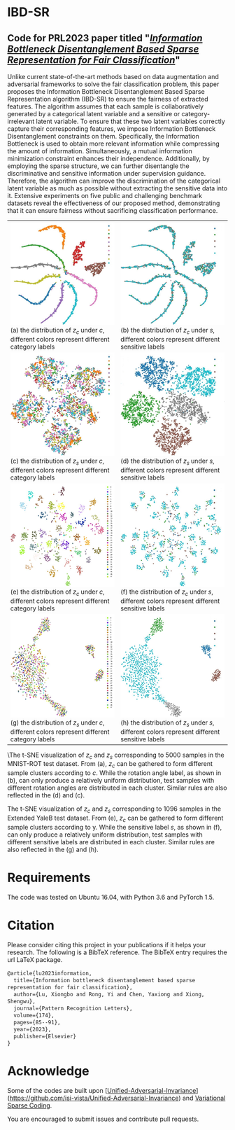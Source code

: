 # IBD-SR

## Code for PRL2023 paper  titled "***[Information Bottleneck Disentanglement Based Sparse Representation for Fair Classification](https://www.sciencedirect.com/science/article/pii/S0167865523002489)***"

Unlike current state-of-the-art methods based on data augmentation and adversarial frameworks to solve the fair classification problem, this paper proposes the Information Bottleneck Disentanglement Based Sparse Representation algorithm (IBD-SR) to ensure the fairness of extracted features. The algorithm assumes that each sample is collaboratively generated by a categorical latent variable and a sensitive or category-irrelevant latent variable. To ensure that these two latent variables correctly capture their corresponding features, we impose Information Bottleneck Disentanglement constraints on them. Specifically, the Information Bottleneck is used to obtain more relevant information while compressing the amount of information. Simultaneously, a mutual information minimization constraint enhances their independence. Additionally, by employing the sparse structure, we can further disentangle the discriminative and sensitive information under supervision guidance. Therefore, the algorithm can improve the discrimination of the categorical latent variable as much as possible without extracting the sensitive data into it. Extensive experiments on five public and challenging benchmark datasets reveal the effectiveness of our proposed method, demonstrating that it can ensure fairness without sacrificing classification performance.

|                                                              |                                                              |
| ------------------------------------------------------------ | ------------------------------------------------------------ |
| <img src=res/04_MNIST-ROT-TSNE-a.jpg style="zoom:55%;" /> (a) the distribution of $z_c$ under $c$, different colors represent different category labels | <img src=res/04_MNIST-ROT-TSNE-b.jpg style="zoom:55%;" /> (b) the distribution of $z_c$ under $s$, different colors represent different sensitive labels |
| <img src=res/04_MNIST-ROT-TSNE-c.jpg style="zoom:55%;" /> (c) the distribution of $z_s$ under $c$, different colors represent different category labels | <img src=res/04_MNIST-ROT-TSNE-d.jpg style="zoom:55%;" /> (d) the distribution of $z_s$ under $s$, different colors represent different sensitive labels |
| <img src=res/07_yaleb-TSNE-a.jpg style="zoom:55%;" /> (e) the distribution of $z_c$ under $c$, different colors represent different category labels | <img src=res/07_yaleb-TSNE-b.jpg style="zoom:55%;" /> (f) the distribution of $z_c$ under $s$, different colors represent different sensitive labels |
| <img src=res/07_yaleb-TSNE-c.jpg style="zoom:55%;" /> (g) the distribution of $z_s$ under $c$, different colors represent different category labels | <img src=res/07_yaleb-TSNE-d.jpg style="zoom:55%;" />  (h) the distribution of $z_s$ under $s$, different colors represent different sensitive labels |

\The t-SNE visualization of $z_c$ and $z_s$ corresponding to 5000 samples in the MNIST-ROT test dataset. From (a), $z_{c}$ can be gathered to form different sample clusters according to $c$. While the rotation angle label, as shown in (b), can only produce a relatively uniform distribution, test samples with different rotation angles are distributed in each cluster. Similar rules are also reflected in the (d) and (c).

The t-SNE visualization of $z_c$ and $z_s$ corresponding to 1096 samples in the Extended YaleB test dataset. From (e), $z_{c}$ can be gathered to form different sample clusters according to y. While the sensitive label $s$, as shown in (f), can only produce a relatively uniform distribution, test samples with different sensitive labels are distributed in each cluster. Similar rules are also reflected in the (g) and (h).

# Requirements

The code was tested on Ubuntu 16.04, with Python 3.6 and PyTorch 1.5.

# Citation

Please consider citing this project in your publications if it helps your research. The following is a BibTeX reference. The BibTeX entry requires the url LaTeX package.

```
@article{lu2023information,
  title={Information bottleneck disentanglement based sparse representation for fair classification},
  author={Lu, Xiongbo and Rong, Yi and Chen, Yaxiong and Xiong, Shengwu},
  journal={Pattern Recognition Letters},
  volume={174},
  pages={85--91},
  year={2023},
  publisher={Elsevier}
}
```

# Acknowledge

Some of the codes are built upon [[Unified-Adversarial-Invariance](https://github.com/isi-vista/Unified-Adversarial-Invariance)](https://github.com/isi-vista/Unified-Adversarial-Invariance) and [Variational Sparse Coding](https://github.com/Alfo5123/Variational-Sparse-Coding).

You are encouraged to submit issues and contribute pull requests.
